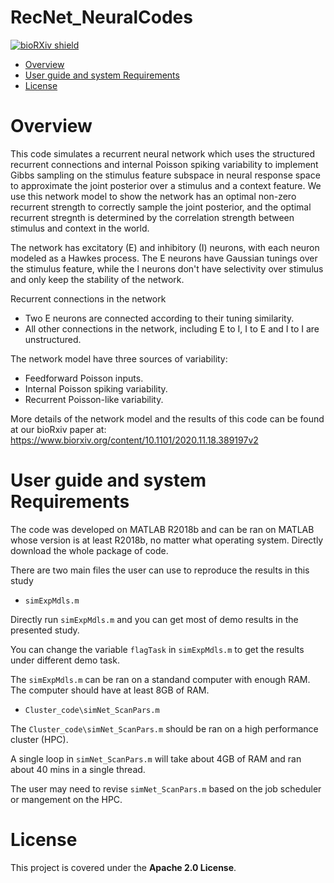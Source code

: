 # RecNet_NeuralCodes
 
[![bioRXiv shield](https://img.shields.io/badge/arXiv-1709.01233-red.svg?style=flat)](https://www.biorxiv.org/content/10.1101/2020.11.18.389197v2)


- [Overview](#overview)
- [User guide and system Requirements](#User-guide-and-system-requirements)
- [License](#License)

# Overview
This code simulates a recurrent neural network which uses the structured recurrent connections and internal Poisson spiking variability to implement
Gibbs sampling on the stimulus feature subspace in neural response space to approximate the joint posterior over a stimulus and a context feature. 
We use this network model to show the network has an optimal non-zero recurrent strength to correctly sample the joint posterior, and the optimal recurrent stregnth is determined by the correlation strength between stimulus and context in the world.

The network has excitatory (E) and inhibitory (I) neurons, with each neuron modeled as a Hawkes process. 
The E neurons have Gaussian tunings over the stimulus feature, while the I neurons don't have selectivity over stimulus and only keep the stability of the network.

Recurrent connections in the network

- Two E neurons are connected according to their tuning similarity.
- All other connections in the network, including E to I, I to E and I to I are unstructured.

The network model have three sources of variability:

- Feedforward Poisson inputs.
- Internal Poisson spiking variability.
- Recurrent Poisson-like variability.

More details of the network model and the results of this code can be found at our bioRxiv paper at:
https://www.biorxiv.org/content/10.1101/2020.11.18.389197v2

# User guide and system Requirements
The code was developed on MATLAB R2018b and can be ran on MATLAB whose version is at least R2018b, no matter what operating system.
Directly download the whole package of code. 

There are two main files the user can use to reproduce the results in this study

- `simExpMdls.m`

 Directly run `simExpMdls.m` and you can get most of demo results in the presented study.

 You can change the variable `flagTask` in `simExpMdls.m` to get the results under different demo task.

 The `simExpMdls.m` can be ran on a standand computer with enough RAM. The computer should have at least 8GB of RAM.

- `Cluster_code\simNet_ScanPars.m`

 The `Cluster_code\simNet_ScanPars.m` should be ran on a high performance cluster (HPC). 

 A single loop in `simNet_ScanPars.m` will take about 4GB of RAM and ran about 40 mins in a single thread.
 
 The user may need to revise `simNet_ScanPars.m` based on the job scheduler or mangement on the HPC.

# License
This project is covered under the **Apache 2.0 License**.
